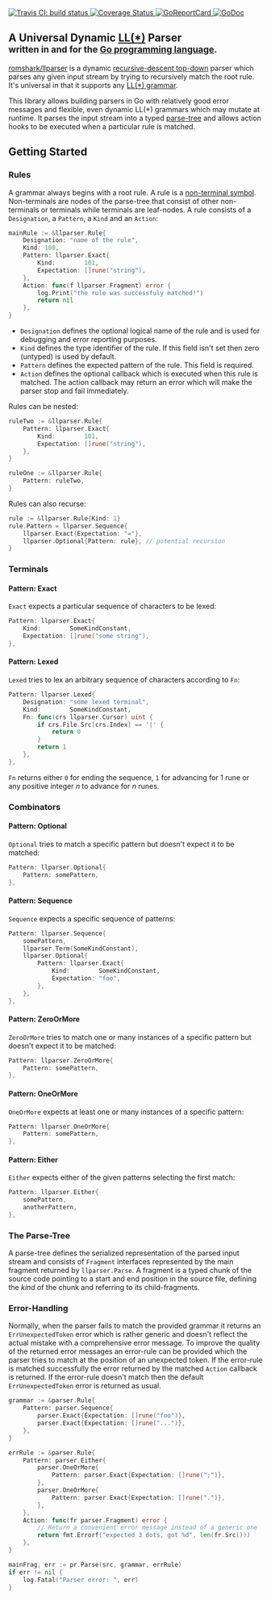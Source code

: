 <a href="https://travis-ci.org/romshark/llparser">
	<img src="https://travis-ci.org/romshark/llparser.svg?branch=master" alt="Travis CI: build status">
</a>
<a href='https://coveralls.io/github/romshark/llparser'>
	<img src='https://coveralls.io/repos/github/romshark/llparser/badge.svg' alt='Coverage Status' />
</a>
<a href="https://goreportcard.com/report/github.com/romshark/llparser">
	<img src="https://goreportcard.com/badge/github.com/romshark/llparser" alt="GoReportCard">
</a>
<a href="https://godoc.org/github.com/romshark/llparser">
	<img src="https://godoc.org/github.com/romshark/llparser?status.svg" alt="GoDoc">
</a>

<h2>
	<span>A Universal Dynamic <a href="https://en.wikipedia.org/wiki/LL_parser">LL(*)</a> Parser</span>
	<br>
	<sub>written in and for the <a href="https://golang.org/">Go programming language</a>.</sub>
</h2>

[romshark/llparser](https://github.com/romshark/llparser) is a dynamic [recursive-descent top-down](https://en.wikipedia.org/wiki/Recursive_descent_parser) parser which parses any given input stream by trying to recursively match the root rule.
It's universal in that it supports any [LL(*) grammar](https://en.wikipedia.org/wiki/LL_grammar).

This library allows building parsers in Go with relatively good error messages and flexible, even dynamic LL(*) grammars which may mutate at runtime. It parses the input stream into a typed [parse-tree](https://en.wikipedia.org/wiki/Parse_tree) and allows action hooks to be executed when a particular rule is matched.

## Getting Started

### Rules

A grammar always begins with a root rule. A rule is a [non-terminal symbol](https://en.wikipedia.org/wiki/Terminal_and_nonterminal_symbols#Nonterminal_symbols). Non-terminals are nodes of the parse-tree that consist of other non-terminals or terminals while terminals are leaf-nodes. A rule consists of a `Designation`, a `Pattern`, a `Kind` and an `Action`:
```go
mainRule := &llparser.Rule{
	Designation: "name of the rule",
	Kind: 100,
	Pattern: llparser.Exact{
		Kind:        101,
		Expectation: []rune("string"),
	},
	Action: func(f llparser.Fragment) error {
		log.Print("the rule was successfuly matched!")
		return nil
	},
}
```
- `Designation` defines the optional logical name of the rule and is used for debugging and error reporting purposes.
- `Kind` defines the type identifier of the rule. If this field isn't set then zero (untyped) is used by default.
- `Pattern` defines the expected pattern of the rule. This field is required.
- `Action` defines the optional callback which is executed when this rule is matched. The action callback may return an error which will make the parser stop and fail immediately.

Rules can be nested:
```go
ruleTwo := &llparser.Rule{
	Pattern: llparser.Exact{
		Kind:        101,
		Expectation: []rune("string"),
	},
}

ruleOne := &llparser.Rule{
	Pattern: ruleTwo,
}
```

Rules can also recurse:

```go
rule := &llparser.Rule{Kind: 1}
rule.Pattern = llparser.Sequence{
	llparser.Exact{Expectation: "="},
	llparser.Optional{Pattern: rule}, // potential recursion
}
```

### Terminals

#### Pattern: Exact
`Exact` expects a particular sequence of characters to be lexed:

```go
Pattern: llparser.Exact{
	Kind:        SomeKindConstant,
	Expectation: []rune("some string"),
},
```

#### Pattern: Lexed
`Lexed` tries to lex an arbitrary sequence of characters according to `Fn`:

```go
Pattern: llparser.Lexed{
	Designation: "some lexed terminal",
	Kind:        SomeKindConstant,
	Fn: func(crs llparser.Cursor) uint {
		if crs.File.Src[crs.Index] == '|' {
			return 0
		}
		return 1
	},
},
```
`Fn` returns either `0` for ending the sequence, `1` for advancing for 1 rune or any positive integer _n_ to advance for _n_ runes.

### Combinators

#### Pattern: Optional
`Optional` tries to match a specific pattern but doesn't expect it to be matched:

```go
Pattern: llparser.Optional{
	Pattern: somePattern,
},
```

#### Pattern: Sequence
`Sequence` expects a specific sequence of patterns:

```go
Pattern: llparser.Sequence{
	somePattern,
	llparser.Term(SomeKindConstant),
	llparser.Optional{
		Pattern: llparser.Exact{
			Kind:        SomeKindConstant,
			Expectation: "foo",
		},
	},
},
```

#### Pattern: ZeroOrMore
`ZeroOrMore` tries to match one or many instances of a specific pattern but doesn't expect it to be matched:

```go
Pattern: llparser.ZeroOrMore{
	Pattern: somePattern,
},
```

#### Pattern: OneOrMore
`OneOrMore` expects at least one or many instances of a specific pattern:

```go
Pattern: llparser.OneOrMore{
	Pattern: somePattern,
},
```

#### Pattern: Either
`Either` expects either of the given patterns selecting the first match:

```go
Pattern: llparser.Either{
	somePattern,
	anotherPattern,
},
```

### The Parse-Tree

A parse-tree defines the serialized representation of the parsed input stream and consists of `Fragment` interfaces represented by the main fragment returned by `llparser.Parse`. A fragment is a typed chunk of the source code pointing to a start and end position in the source file, defining the *kind* of the chunk and referring to its child-fragments.

### Error-Handling

Normally, when the parser fails to match the provided grammar it returns an
`ErrUnexpectedToken` error which is rather generic and doesn't reflect the actual
mistake with a comprehensive error message. To improve the quality of the returned
error messages an error-rule can be provided which the parser tries to match at
the position of an unexpected token. If the error-rule is matched successfully
the error returned by the matched `Action` callback is returned. If the error-rule
doesn't match then the default `ErrUnexpectedToken` error is returned as usual.

```go
grammar := &parser.Rule{
	Pattern: parser.Sequence{
		parser.Exact{Expectation: []rune("foo")},
		parser.Exact{Expectation: []rune("...")},
	},
}

errRule := &parser.Rule{
	Pattern: parser.Either{
		parser.OneOrMore{
			Pattern: parser.Exact{Expectation: []rune(";")},
		},
		parser.OneOrMore{
			Pattern: parser.Exact{Expectation: []rune(".")},
		},
	},
	Action: func(fr parser.Fragment) error {
		// Return a convenient error message instead of a generic one
		return fmt.Errorf("expected 3 dots, got %d", len(fr.Src()))
	},
}

mainFrag, err := pr.Parse(src, grammar, errRule)
if err != nil {
	log.Fatal("Parser error: ", err)
}
```
